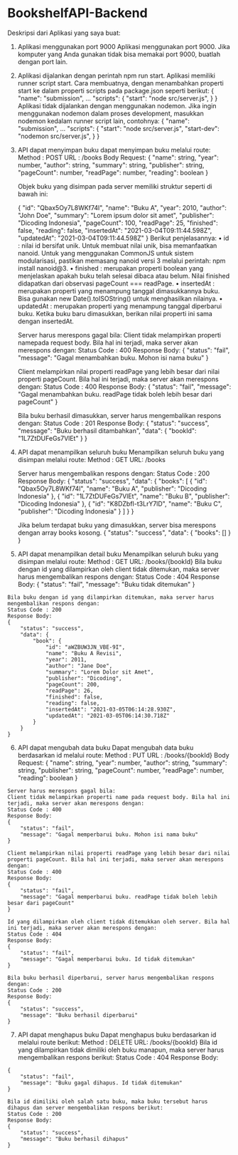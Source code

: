 # BookshelfAPI-Backend

Deskripsi dari Aplikasi yang saya buat:

1.	Aplikasi menggunakan port 9000
    Aplikasi menggunakan port 9000. Jika komputer yang Anda gunakan tidak bisa memakai port 9000,  buatlah dengan port lain.
2.	Aplikasi dijalankan dengan perintah npm run start.
    Aplikasi memiliki runner script start. Cara membuatnya, dengan menambahkan properti start ke dalam properti scripts pada package.json seperti       berikut:
    {
      "name": "submission",
      ...
      "scripts": {
        "start": "node src/server.js",
      }
    }
    Aplikasi tidak dijalankan dengan menggunakan nodemon. Jika ingin menggunakan nodemon dalam proses development, masukkan nodemon kedalam runner      script lain, contohnya:
    {
      "name": "submission",
      ...
      "scripts": {
        "start": "node src/server.js",
        "start-dev": "nodemon src/server.js",
      }
    }
    

3.	API dapat menyimpan buku
    dapat menyimpan buku melalui route:
    Method : POST
    URL : /books
    Body Request:
    {
        "name": string,
        "year": number,
        "author": string,
        "summary": string,
        "publisher": string,
        "pageCount": number,
        "readPage": number,
        "reading": boolean
    }
  	
    Objek buku yang disimpan pada server memiliki struktur seperti di bawah ini:
    
    {
        "id": "Qbax5Oy7L8WKf74l",
        "name": "Buku A",
        "year": 2010,
        "author": "John Doe",
        "summary": "Lorem ipsum dolor sit amet",
        "publisher": "Dicoding Indonesia",
        "pageCount": 100,
        "readPage": 25,
        "finished": false,
        "reading": false,
        "insertedAt": "2021-03-04T09:11:44.598Z",
        "updatedAt": "2021-03-04T09:11:44.598Z"
    }
    Berikut penjelasannya:
        •	id : nilai id bersifat unik. Untuk membuat nilai unik, bisa memanfaatkan nanoid. Untuk  yang menggunakan CommonJS untuk sistem         modularisasi, pastikan memasang nanoid versi 3 melalui perintah: npm install nanoid@3.
        •	finished : merupakan properti boolean yang menjelaskan apakah buku telah selesai dibaca atau belum. Nilai finished didapatkan dari observasi pageCount === readPage.
        •	insertedAt : merupakan properti yang menampung tanggal dimasukkannya buku. Bisa gunakan new Date().toISOString() untuk menghasilkan nilainya.
        •	updatedAt : merupakan properti yang menampung tanggal diperbarui buku. Ketika buku baru dimasukkan, berikan nilai properti ini sama dengan insertedAt.
    
    Server harus merespons gagal bila:
    Client tidak melampirkan properti namepada request body. Bila hal ini terjadi, maka server akan merespons dengan:
    Status Code : 400
    Response Body:
    {
        "status": "fail",
        "message": "Gagal menambahkan buku. Mohon isi nama buku"
    }
    
    Client melampirkan nilai properti readPage yang lebih besar dari nilai properti pageCount. Bila hal ini terjadi, maka server akan merespons dengan:
    Status Code : 400
    Response Body:
    {
        "status": "fail",
        "message": "Gagal menambahkan buku. readPage tidak boleh lebih besar dari pageCount"
    }
    
    Bila buku berhasil dimasukkan, server harus mengembalikan respons dengan:
    Status Code : 201
    Response Body:
    {
        "status": "success",
        "message": "Buku berhasil ditambahkan",
        "data": {
            "bookId": "1L7ZtDUFeGs7VlEt"
        }
    }

4.	 API dapat menampilkan seluruh buku
      Menampilkan seluruh buku yang disimpan melalui route:
      Method : GET
      URL: /books
      
      Server harus mengembalikan respons dengan:
      Status Code : 200
      Response Body:
      {
          "status": "success",
          "data": {
              "books": [
                  {
                      "id": "Qbax5Oy7L8WKf74l",
                      "name": "Buku A",
                      "publisher": "Dicoding Indonesia"
                  },
                  {
                      "id": "1L7ZtDUFeGs7VlEt",
                      "name": "Buku B",
                      "publisher": "Dicoding Indonesia"
                  },
                  {
                      "id": "K8DZbfI-t3LrY7lD",
                      "name": "Buku C",
                      "publisher": "Dicoding Indonesia"
                  }
              ]
          }
      }
      
      Jika belum terdapat buku yang dimasukkan, server bisa merespons dengan array books kosong.
      {
          "status": "success",
          "data": {
              "books": []
          }
      }

5.	 API dapat menampilkan detail buku
    Menampilkan seluruh buku yang disimpan melalui route:
    Method : GET
    URL: /books/{bookId}
    Bila buku dengan id yang dilampirkan oleh client tidak ditemukan, maka server harus mengembalikan respons dengan:
    Status Code : 404
    Response Body:
    {
        "status": "fail",
        "message": "Buku tidak ditemukan"
    }
    
    Bila buku dengan id yang dilampirkan ditemukan, maka server harus mengembalikan respons dengan:
    Status Code : 200
    Response Body:
    {
        "status": "success",
        "data": {
            "book": {
                "id": "aWZBUW3JN_VBE-9I",
                "name": "Buku A Revisi",
                "year": 2011,
                "author": "Jane Doe",
                "summary": "Lorem Dolor sit Amet",
                "publisher": "Dicoding",
                "pageCount": 200,
                "readPage": 26,
                "finished": false,
                "reading": false,
                "insertedAt": "2021-03-05T06:14:28.930Z",
                "updatedAt": "2021-03-05T06:14:30.718Z"
            }
        }
    }
6.	 API dapat mengubah data buku
    Dapat mengubah data buku berdasarkan id melalui route:
    Method : PUT
    URL : /books/{bookId}
    Body Request:
    {
        "name": string,
        "year": number,
        "author": string,
        "summary": string,
        "publisher": string,
        "pageCount": number,
        "readPage": number,
        "reading": boolean
    }
    
    Server harus merespons gagal bila:
    Client tidak melampirkan properti name pada request body. Bila hal ini terjadi, maka server akan merespons dengan:
    Status Code : 400
    Response Body:
    {
        "status": "fail",
        "message": "Gagal memperbarui buku. Mohon isi nama buku"
    }
    
    Client melampirkan nilai properti readPage yang lebih besar dari nilai properti pageCount. Bila hal ini terjadi, maka server akan merespons dengan:
    Status Code : 400
    Response Body:
    {
        "status": "fail",
        "message": "Gagal memperbarui buku. readPage tidak boleh lebih besar dari pageCount"
    }
    
    Id yang dilampirkan oleh client tidak ditemukkan oleh server. Bila hal ini terjadi, maka server akan merespons dengan:
    Status Code : 404
    Response Body:
    {
        "status": "fail",
        "message": "Gagal memperbarui buku. Id tidak ditemukan"
    }
    
    Bila buku berhasil diperbarui, server harus mengembalikan respons dengan:
    Status Code : 200
    Response Body:
    {
        "status": "success",
        "message": "Buku berhasil diperbarui"
    }

7.	 API dapat menghapus buku
    Dapat menghapus buku berdasarkan id melalui route berikut:
    Method : DELETE
    URL: /books/{bookId}
    Bila id yang dilampirkan tidak dimiliki oleh buku manapun, maka server harus mengembalikan respons berikut:
    Status Code : 404
    Response Body:
    
    {
        "status": "fail",
        "message": "Buku gagal dihapus. Id tidak ditemukan"
    }
    
    Bila id dimiliki oleh salah satu buku, maka buku tersebut harus dihapus dan server mengembalikan respons berikut:
    Status Code : 200
    Response Body:
    {
        "status": "success",
        "message": "Buku berhasil dihapus"
    }

